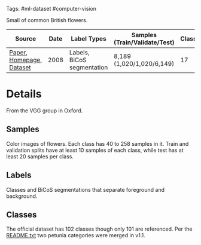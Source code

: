 Tags: #ml-dataset #computer-vision 

Small of common British flowers.

| Source | Date | Label Types | Samples (Train/Validate/Test) | Classes | Commercial Use? |
| --- | --- | --- | --- | --- | --- |
| [Paper](https://www.robots.ox.ac.uk/~vgg/publications/2008/Nilsback08/nilsback08.pdf), [Homepage](https://www.robots.ox.ac.uk/~vgg/data/flowers/102/index.html), [Dataset](https://www.robots.ox.ac.uk/~vgg/data/bicos/data/oxfordflower102.tar) | 2008 | Labels, BiCoS segmentation | 8,189 (1,020/1,020/6,149) | 17 | Unknown |

# Details
From the VGG group in Oxford.
## Samples
Color images of flowers.  Each class has 40 to 258 samples in it. Train and validation splits have at least 10 samples of each class, while test has at least 20 samples per class.

## Labels
Classes and BiCoS segmentations that separate foreground and background.

## Classes
The official dataset has 102 classes though only 101 are referenced.  Per the [README.txt](https://www.robots.ox.ac.uk/~vgg/data/flowers/102/README.txt) two petunia categories were merged in v1.1.